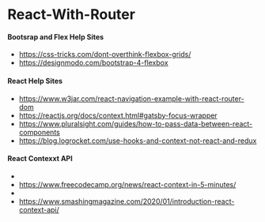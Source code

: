 # React-With-Router

<h4>Bootsrap and Flex Help Sites</h4>
<ul>    
     <li>
        <a href="https://css-tricks.com/dont-overthink-flexbox-grids/" target="_blank">
         https://css-tricks.com/dont-overthink-flexbox-grids/</a>
    </li>
    <li>
        <a href="https://designmodo.com/bootstrap-4-flexbox/" target="_blank">
         https://designmodo.com/bootstrap-4-flexbox</a>
    </li>   
</ul>
<h4>React Help Sites</h4>
<ul>
    <li>
        <a href="https://www.w3jar.com/react-navigation-example-with-react-router-dom/" target="_blank">
        https://www.w3jar.com/react-navigation-example-with-react-router-dom</a>
    </li>   
    <li>
        <a href="https://reactjs.org/docs/context.html#gatsby-focus-wrapper" target="_blank">
        https://reactjs.org/docs/context.html#gatsby-focus-wrapper</a>
    </li>
    <li>
        <a href="https://www.pluralsight.com/guides/how-to-pass-data-between-react-components/" target="_blank">
        https://www.pluralsight.com/guides/how-to-pass-data-between-react-components</a>
    </li>
     <li>
        <a href="https://blog.logrocket.com/use-hooks-and-context-not-react-and-redux/" target="_blank">
         https://blog.logrocket.com/use-hooks-and-context-not-react-and-redux</a>
    </li>
       
</ul>

<h4>React Contexxt API</h4>
<ul>
     <li>
        <a href="" target="_blank"></a>
    </li>
    <li>
         <a href="https://www.freecodecamp.org/news/react-context-in-5-minutes/" target="_blank">
        https://www.freecodecamp.org/news/react-context-in-5-minutes/</a>
    <li/>
    <li>
        <a href="https://www.smashingmagazine.com/2020/01/introduction-react-context-api/" target="_blank">https://www.smashingmagazine.com/2020/01/introduction-react-context-api/</a>
    </li>
</ul>


 
